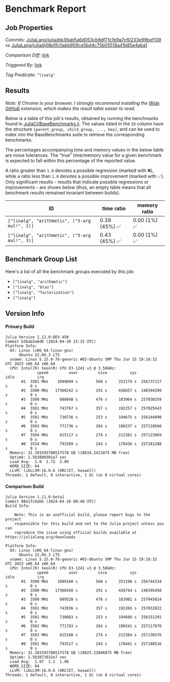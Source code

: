 # Benchmark Report

## Job Properties

*Commits:* [JuliaLang/julia@b36ab5a6d053cb9df71c1b9a7cf0233e99bef139](https://github.com/JuliaLang/julia/commit/b36ab5a6d053cb9df71c1b9a7cf0233e99bef139) vs [JuliaLang/julia@08e1fc0abb959ce5bd4c75b05518a41b85e4aba1](https://github.com/JuliaLang/julia/commit/08e1fc0abb959ce5bd4c75b05518a41b85e4aba1)

*Comparison Diff:* [link](https://github.com/JuliaLang/julia/compare/08e1fc0abb959ce5bd4c75b05518a41b85e4aba1..b36ab5a6d053cb9df71c1b9a7cf0233e99bef139)

*Triggered By:* [link](https://github.com/JuliaLang/julia/pull/52439#issuecomment-2085921275)

*Tag Predicate:* `"linalg"`

## Results

*Note: If Chrome is your browser, I strongly recommend installing the [Wide GitHub](https://chrome.google.com/webstore/detail/wide-github/kaalofacklcidaampbokdplbklpeldpj?hl=en)
extension, which makes the result table easier to read.*

Below is a table of this job's results, obtained by running the benchmarks found in
[JuliaCI/BaseBenchmarks.jl](https://github.com/JuliaCI/BaseBenchmarks.jl). The values
listed in the `ID` column have the structure `[parent_group, child_group, ..., key]`,
and can be used to index into the BaseBenchmarks suite to retrieve the corresponding
benchmarks.

The percentages accompanying time and memory values in the below table are noise tolerances. The "true"
time/memory value for a given benchmark is expected to fall within this percentage of the reported value.

A ratio greater than `1.0` denotes a possible regression (marked with :x:), while a ratio less
than `1.0` denotes a possible improvement (marked with :white_check_mark:). Only significant results - results
that indicate possible regressions or improvements - are shown below (thus, an empty table means that all
benchmark results remained invariant between builds).

| ID | time ratio | memory ratio |
|----|------------|--------------|
| `["linalg", "arithmetic", ("5-arg mul!", 2)]` | 0.39 (45%) :white_check_mark: | 0.00 (1%) :white_check_mark: |
| `["linalg", "arithmetic", ("5-arg mul!", 3)]` | 0.43 (45%) :white_check_mark: | 0.00 (1%) :white_check_mark: |

## Benchmark Group List

Here's a list of all the benchmark groups executed by this job:

- `["linalg", "arithmetic"]`
- `["linalg", "blas"]`
- `["linalg", "factorization"]`
- `["linalg"]`

## Version Info

#### Primary Build

```
Julia Version 1.12.0-DEV.450
Commit b36ab5a6d0 (2024-04-30 15:15 UTC)
Platform Info:
  OS: Linux (x86_64-linux-gnu)
      Ubuntu 22.04.3 LTS
  uname: Linux 5.15.0-76-generic #83-Ubuntu SMP Thu Jun 15 19:16:32 UTC 2023 x86_64 x86_64
  CPU: Intel(R) Xeon(R) CPU E3-1241 v3 @ 3.50GHz: 
              speed         user         nice          sys         idle          irq
       #1  3501 MHz    1099049 s        568 s     252179 s  256737117 s          0 s
       #2  3500 MHz   17360242 s        291 s     436657 s  240394399 s          0 s
       #3  3500 MHz     888848 s        476 s     183964 s  257038359 s          0 s
       #4  3501 MHz     743767 s        357 s     192257 s  257025643 s          0 s
       #5  3501 MHz     730736 s        253 s     194675 s  256144090 s          0 s
       #6  3503 MHz     771736 s        264 s     190237 s  257110560 s          0 s
       #7  3504 MHz     815117 s        274 s     212381 s  257123069 s          0 s
       #8  3534 MHz     793389 s        243 s     178436 s  257181288 s          0 s
  Memory: 31.301593780517578 GB (18034.2421875 MB free)
  Uptime: 2.583800301e7 sec
  Load Avg:  1.0  1.73  3.09
  WORD_SIZE: 64
  LLVM: libLLVM-16.0.6 (ORCJIT, haswell)
Threads: 1 default, 0 interactive, 1 GC (on 8 virtual cores)

```

#### Comparison Build

```
Julia Version 1.11.0-beta1
Commit 08e1fc0abb (2024-04-10 08:40 UTC)
Build Info:

    Note: This is an unofficial build, please report bugs to the project
    responsible for this build and not to the Julia project unless you can
    reproduce the issue using official builds available at https://julialang.org/downloads

Platform Info:
  OS: Linux (x86_64-linux-gnu)
      Ubuntu 22.04.3 LTS
  uname: Linux 5.15.0-76-generic #83-Ubuntu SMP Thu Jun 15 19:16:32 UTC 2023 x86_64 x86_64
  CPU: Intel(R) Xeon(R) CPU E3-1241 v3 @ 3.50GHz: 
              speed         user         nice          sys         idle          irq
       #1  3500 MHz    1099160 s        568 s     252190 s  256744334 s          0 s
       #2  3500 MHz   17366458 s        291 s     436744 s  240395458 s          0 s
       #3  3500 MHz     889528 s        476 s     183981 s  257045024 s          0 s
       #4  3501 MHz     743936 s        357 s     192265 s  257032822 s          0 s
       #5  3501 MHz     730883 s        253 s     194680 s  256151291 s          0 s
       #6  3502 MHz     771783 s        264 s     190241 s  257117870 s          0 s
       #7  3503 MHz     815168 s        274 s     212384 s  257130376 s          0 s
       #8  3501 MHz     793517 s        243 s     178441 s  257188516 s          0 s
  Memory: 31.301593780517578 GB (18025.23046875 MB free)
  Uptime: 2.583873932e7 sec
  Load Avg:  1.07  1.1  1.96
  WORD_SIZE: 64
  LLVM: libLLVM-16.0.6 (ORCJIT, haswell)
Threads: 1 default, 0 interactive, 1 GC (on 8 virtual cores)

```
